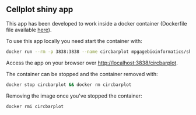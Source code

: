 ## Cellplot shiny app

This app has been developed to work inside a docker container (Dockerfile file available [here](https://github.com/mpg-age-bioinformatics/shiny)).

To use this app locally you need start the container with:
```bash
docker run --rm -p 3838:3838 --name circbarplot mpgagebioinformatics/shiny-circbarplot
```
Access the app on your browser over [http://localhost:3838/circbarplot](http://localhost:3838/circbarplot).

The container can be stopped and the container removed with:
```bash
docker stop circbarplot && docker rm circbarplot
``` 
Removing the image once you've stopped the container:
```bash
docker rmi circbarplot
```
